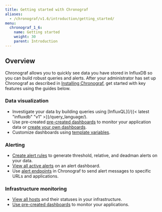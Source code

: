 ```yaml
---
title: Getting started with Chronograf
aliases:
  - /chronograf/v1.6/introduction/getting_started/
menu:
  chronograf_1_6:
    name: Getting started
    weight: 30
    parent: Introduction
---
```


## Overview
Chronograf allows you to quickly see data you have stored in InfluxDB so you can build robust queries and alerts. After your administrator has set up Chronograf as described in [Installing Chronograf](/chronograf/v1.6/introduction/installation), get started with key features using the guides below.

### Data visualization
* Investigate your data by building queries using [InfluxQL](/{{< latest "influxdb" "v1" >}}/query_language/).
* Use pre-created [pre-created dashboards](/chronograf/v1.6/guides/using-precreated-dashboards/) to monitor your application data or [create your own dashboards](/chronograf/v1.6/guides/create-a-dashboard/).
* Customize dashboards using [template variables](/chronograf/v1.6/guides/dashboard-template-variables/).

### Alerting
* [Create alert rules](/chronograf/v1.6/guides/create-alert-rules/) to generate threshold, relative, and deadman alerts on your data.
* [View all active alerts](/chronograf/v1.6/guides/create-alert-rules/#step-2-view-the-alerts) on an alert dashboard.
* Use [alert endpoints](/chronograf/v1.6/guides/configuring-alert-endpoints/) in Chronograf to send alert messages to specific URLs and applications.

### Infrastructure monitoring
* [View all hosts](/chronograf/v1.6/guides/monitoring-influxenterprise-clusters/#step-4-explore-the-monitoring-data-in-chronograf) and their statuses in your infrastructure.
* [Use pre-created dashboards](/chronograf/v1.6/guides/using-precreated-dashboards/) to monitor your applications.
